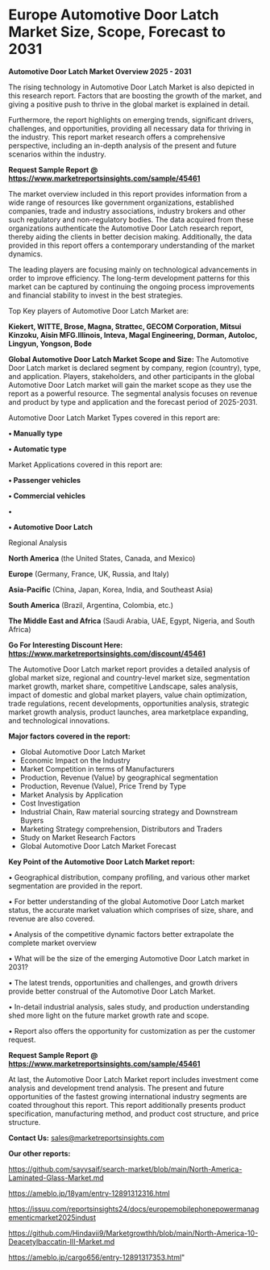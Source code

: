 # Europe Automotive Door Latch Market Size, Scope, Forecast to 2031

<Strong> Automotive Door Latch Market Overview 2025 - 2031</strong>

The rising technology in Automotive Door Latch Market is also depicted in this research report. Factors that are boosting the growth of the market, and giving a positive push to thrive in the global market is explained in detail.

Furthermore, the report highlights on emerging trends, significant drivers, challenges, and opportunities, providing all necessary data for thriving in the industry. This report market research offers a comprehensive perspective, including an in-depth analysis of the present and future scenarios within the industry.

<strong>Request Sample Report @ <a href=https://www.marketreportsinsights.com/sample/45461>https://www.marketreportsinsights.com/sample/45461</a></strong>

The market overview included in this report provides information from a wide range of resources like government organizations, established companies, trade and industry associations, industry brokers and other such regulatory and non-regulatory bodies. The data acquired from these organizations authenticate the Automotive Door Latch research report, thereby aiding the clients in better decision making. Additionally, the data provided in this report offers a contemporary understanding of the market dynamics.

The leading players are focusing mainly on technological advancements in order to improve efficiency. The long-term development patterns for this market can be captured by continuing the ongoing process improvements and financial stability to invest in the best strategies.

Top Key players of Automotive Door Latch Market are:

<strong>Kiekert, WITTE, Brose, Magna, Strattec, GECOM Corporation, Mitsui Kinzoku, Aisin MFG.Illinois, Inteva, Magal Engineering, Dorman, Autoloc, Lingyun, Yongson, Bode</strong>

<strong><b>Global Automotive Door Latch Market Scope and Size:</b></strong>
The Automotive Door Latch market is declared segment by company, region (country), type, and application. Players, stakeholders, and other participants in the global Automotive Door Latch market will gain the market scope as they use the report as a powerful resource. The segmental analysis focuses on revenue and product by type and application and the forecast period of 2025-2031.

Automotive Door Latch Market Types covered in this report are:

<strong>•  Manually type

•  Automatic type</strong>

Market Applications covered in this report are:

<strong>•  Passenger vehicles

•  Commercial vehicles

•  

•  Automotive Door Latch</strong> 

Regional Analysis

<strong>North America</strong> (the United States, Canada, and Mexico)

<strong>Europe</strong> (Germany, France, UK, Russia, and Italy)

<strong>Asia-Pacific</strong> (China, Japan, Korea, India, and Southeast Asia)

<strong>South America</strong> (Brazil, Argentina, Colombia, etc.)

<strong>The Middle East and Africa</strong> (Saudi Arabia, UAE, Egypt, Nigeria, and South Africa)

<strong>Go For Interesting Discount Here: <a href=https://www.marketreportsinsights.com/discount/45461>https://www.marketreportsinsights.com/discount/45461</a></strong>

The Automotive Door Latch market report provides a detailed analysis of global market size, regional and country-level market size, segmentation market growth, market share, competitive Landscape, sales analysis, impact of domestic and global market players, value chain optimization, trade regulations, recent developments, opportunities analysis, strategic market growth analysis, product launches, area marketplace expanding, and technological innovations.

<strong><b>Major factors covered in the report:</b></strong>
<ul>
  <li>Global Automotive Door Latch Market </li>
  <li>Economic Impact on the Industry</li>
  <li>Market Competition in terms of Manufacturers</li>
  <li>Production, Revenue (Value) by geographical segmentation</li>
  <li>Production, Revenue (Value), Price Trend by Type</li>
  <li>Market Analysis by Application</li>
  <li>Cost Investigation</li>
  <li>Industrial Chain, Raw material sourcing strategy and Downstream Buyers</li>
  <li>Marketing Strategy comprehension, Distributors and Traders</li>
  <li>Study on Market Research Factors</li>
  <li>Global Automotive Door Latch Market Forecast</li>
</ul>

<strong><b>Key Point of the Automotive Door Latch Market report:</b></strong>

• Geographical distribution, company profiling, and various other market segmentation are provided in the report.

• For better understanding of the global Automotive Door Latch market status, the accurate market valuation which comprises of size, share, and revenue are also covered.

• Analysis of the competitive dynamic factors better extrapolate the complete market overview

• What will be the size of the emerging Automotive Door Latch market in 2031?

• The latest trends, opportunities and challenges, and growth drivers provide better construal of the Automotive Door Latch Market.

• In-detail industrial analysis, sales study, and production understanding shed more light on the future market growth rate and scope.

• Report also offers the opportunity for customization as per the customer request.

<strong>Request Sample Report @ <a href=https://www.marketreportsinsights.com/sample/45461>https://www.marketreportsinsights.com/sample/45461</a></strong>

At last, the Automotive Door Latch Market report includes investment come analysis and development trend analysis. The present and future opportunities of the fastest growing international industry segments are coated throughout this report. This report additionally presents product specification, manufacturing method, and product cost structure, and price structure.

<strong>Contact Us:</strong>
sales@marketreportsinsights.com

<strong>Our other reports:</strong>

<a href=https://github.com/sayysaif/search-market/blob/main/North-America-Laminated-Glass-Market.md>https://github.com/sayysaif/search-market/blob/main/North-America-Laminated-Glass-Market.md</a>

<a href=https://ameblo.jp/18yam/entry-12891312316.html>https://ameblo.jp/18yam/entry-12891312316.html</a>

<a href=https://issuu.com/reportsinsights24/docs/europemobilephonepowermanagementicmarket2025indust>https://issuu.com/reportsinsights24/docs/europemobilephonepowermanagementicmarket2025indust</a>

<a href=https://github.com/Hindavii9/Marketgrowthh/blob/main/North-America-10-Deacetylbaccatin-III-Market.md>https://github.com/Hindavii9/Marketgrowthh/blob/main/North-America-10-Deacetylbaccatin-III-Market.md</a>

<a href=https://ameblo.jp/cargo656/entry-12891317353.html>https://ameblo.jp/cargo656/entry-12891317353.html</a>"
